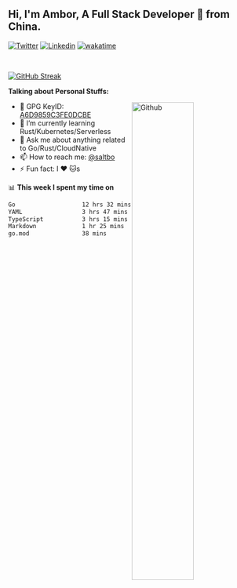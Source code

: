 ## Hi, I'm Ambor, A Full Stack Developer 🚀 from China.

[![Twitter](https://img.shields.io/badge/-saltbo-1ca0f1?style=flat&logo=twitter&logoColor=white)](https://twitter.com/rdsaltbo)
[![Linkedin](https://img.shields.io/badge/-saltbo-blue?style=flat&logo=Linkedin&logoColor=white)](https://www.linkedin.com/in/saltbo/)
[![wakatime](https://wakatime.com/badge/user/f82b1c77-faab-48cd-aef5-a12c0aff104b.svg)](https://wakatime.com/@f82b1c77-faab-48cd-aef5-a12c0aff104b)

&nbsp;  

[![GitHub Streak](http://github-readme-streak-stats.herokuapp.com?user=saltbo&hide_border=true&date_format=M%20j%5B%2C%20Y%5D)](https://git.io/streak-stats)

**Talking about Personal Stuffs:**
<!-- Any image aligned to the right. Beware the width  -->
<img width="50%" align="right" alt="Github" src="https://raw.githubusercontent.com/saltbo/saltbo/master/images/git-header.svg" />

- 🤘 GPG KeyID: [A6D9859C3FE0DCBE](https://saltbo.cn/pgp_keys.asc)
- 🌱 I’m currently learning Rust/Kubernetes/Serverless
- 💬 Ask me about anything related to Go/Rust/CloudNative
- 📫 How to reach me: [@saltbo](https://t.me/saltbo)
- ⚡ Fun fact: I :heart: :cat:s


📊 **This week I spent my time on**
<!--START_SECTION:waka-->

```txt
Go                   12 hrs 32 mins  ██████████████░░░░░░░░░░░   55.58 %
YAML                 3 hrs 47 mins   ████▒░░░░░░░░░░░░░░░░░░░░   16.77 %
TypeScript           3 hrs 15 mins   ███▓░░░░░░░░░░░░░░░░░░░░░   14.46 %
Markdown             1 hr 25 mins    █▓░░░░░░░░░░░░░░░░░░░░░░░   06.28 %
go.mod               38 mins         ▓░░░░░░░░░░░░░░░░░░░░░░░░   02.86 %
```

<!--END_SECTION:waka-->
